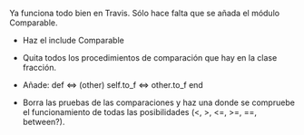 Ya funciona todo bien en Travis.
Sólo hace falta que se añada el módulo Comparable.

- Haz el include Comparable
- Quita todos los procedimientos de comparación que hay en la clase fracción.
- Añade:
	def <=> (other)
		self.to_f <=> other.to_f
	end

- Borra las pruebas de las comparaciones y haz una donde se compruebe el funcionamiento de todas las posibilidades (<, >, <=, >=, ==, between?).

